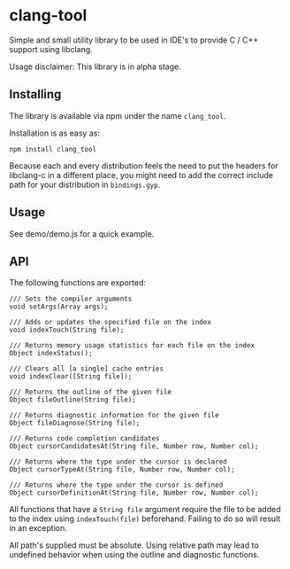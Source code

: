 clang-tool
==========

Simple and small utility library to be used in IDE's to provide C / C++ support using libclang.

Usage disclaimer: This library is in alpha stage.

Installing
----------

The library is available via npm under the name `clang_tool`.

Installation is as easy as:

    npm install clang_tool

Because each and every distribution feels the need to put the headers for
libclang-c in a different place, you might need to add the correct include path
for your distribution in `bindings.gyp`.

Usage
-----

See demo/demo.js for a quick example.

API
---

The following functions are exported:

    /// Sets the compiler arguments
    void setArgs(Array args);

    /// Adds or updates the specified file on the index
    void indexTouch(String file);

    /// Returns memory usage statistics for each file on the index
    Object indexStatus();

    /// Clears all [a single] cache entries
    void indexClear([String file]);

    /// Returns the outline of the given file
    Object fileOutline(String file);

    /// Returns diagnostic information for the given file
    Object fileDiagnose(String file);

    /// Returns code completion candidates
    Object cursorCandidatesAt(String file, Number row, Number col);

    /// Returns where the type under the cursor is declared
    Object cursorTypeAt(String file, Number row, Number col);

    /// Returns where the type under the cursor is defined
    Object cursorDefinitionAt(String file, Number row, Number col);
    
All functions that have a `String file` argument require the file to be added to the index using
`indexTouch(file)` beforehand. Failing to do so will result in an exception.

All path's supplied must be absolute. Using relative path may lead to undefined behavior when using
the outline and diagnostic functions.
